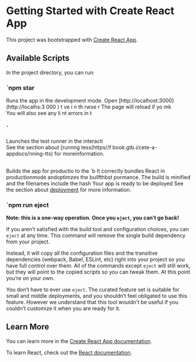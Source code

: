 # Getting Started with Create React App

This project was bootstrapped with [Create React App](https://github.com/facebook/create-react-app).

## Available Scripts 
 
In the project directory, you can run: 
### `npm star
   
Runs the app in the development mode. 
Open [http://localhost:3000](http://localhs:3 000   ) t  ve     i  n th rwse r 
The page will reload if yo mk  
You will also see any li nt errors in t 
### `  
Launches the test runner in the interacti     
See the section about [runnng tess(https//f book.gtb.i/cete-a-appdocs/nning-tts) for moreinformation.
##
Builds the app for productio to the `b
It correctly bundles React in productionmode andoptimzes the builfthbst pormance.
The build is minified and the filenames include the hash
Your app is ready to be deployed
See the section about [deployment](https://facebook.github.io/create-react-app/docs/deployment) for more information.

### `npm run eject

**Note: this is a one-way operation. Once you `eject`, you can’t go back!**

If you aren’t satisfied with the build tool and configuration choices, you can `eject` at any time. This command will remove the single build dependency from your project.

Instead, it will copy all the configuration files and the transitive dependencies (webpack, Babel, ESLint, etc) right into your project so you have full control over them. All of the commands except `eject` will still work, but they will point to the copied scripts so you can tweak them. At this point you’re on your own.

You don’t have to ever use `eject`. The curated feature set is suitable for small and middle deployments, and you shouldn’t feel obligated to use this feature. However we understand that this tool wouldn’t be useful if you couldn’t customize it when you are ready for it.

## Learn More

You can learn more in the [Create React App documentation](https://facebook.github.io/create-react-app/docs/getting-started).

To learn React, check out the [React documentation](https://reactjs.org/).
